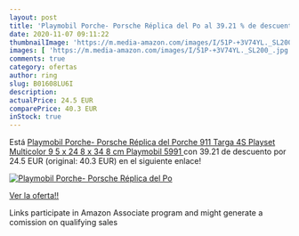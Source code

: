 ```yaml
---
layout: post
title: 'Playmobil Porche- Porsche Réplica del Po al 39.21 % de descuento'
date: 2020-11-07 09:11:22
thumbnailImage: 'https://m.media-amazon.com/images/I/51P-+3V74YL._SL200_.jpg'
images: [ 'https://m.media-amazon.com/images/I/51P-+3V74YL._SL200_.jpg' ]
comments: true
category: ofertas
author: ring
slug: B01608LU6I
description:
actualPrice: 24.5 EUR
comparePrice: 40.3 EUR
inStock: true
---
```


Está [Playmobil Porche- Porsche Réplica del Porche 911 Targa 4S Playset  Multicolor  9 5 x 24 8 x 34 8 cm  Playmobil 5991 ](https://www.amazon.es/dp/B01608LU6I/?tag=tolees-21) con 39.21 de descuento por 24.5 EUR (original: 40.3 EUR) en el siguiente enlace!

[![Playmobil Porche- Porsche Réplica del Po](https://m.media-amazon.com/images/I/51P-+3V74YL._SL200_.jpg)](https://www.amazon.es/dp/B01608LU6I/?tag=tolees-21)

[Ver la oferta!!](https://www.amazon.es/dp/B01608LU6I/?tag=tolees-21)

Links participate in Amazon Associate program and might generate a comission on qualifying sales


